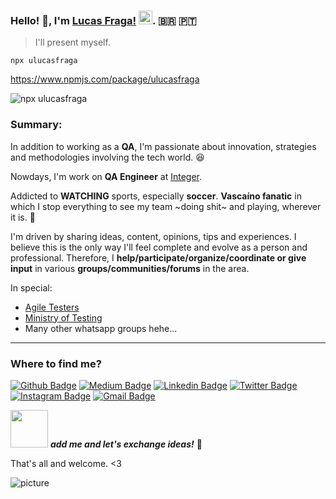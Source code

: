 ### Hello! :octopus:, I'm [Lucas Fraga!](https://github.com/uLucasFraga?tab=repositories) <img src="https://github.com/TheDudeThatCode/TheDudeThatCode/blob/master/Assets/Hi.gif" width="22px">. :brazil:	:portugal:

> I'll present myself.


`npx ulucasfraga`

https://www.npmjs.com/package/ulucasfraga


![npx ulucasfraga](https://i.imgur.com/T27IiGt.gif)


### Summary:

In addition to working as a **QA**, I'm passionate about innovation, strategies and methodologies involving the tech world. 😆

Nowdays, I'm work on **QA Engineer** at [Integer](https://integerconsulting.pt/en/).

Addicted to **WATCHING** sports, especially **soccer**.
**Vascaíno fanatic** in which I stop everything to see my team ~doing shit~ and playing, wherever it is. 💢


I'm driven by sharing ideas, content, opinions, tips and experiences.
I believe this is the only way I'll feel complete and evolve as a person and professional.
Therefore, I **help/participate/organize/coordinate or give input** in various **groups/communities/forums** in the area.


In special:
- [Agile Testers](https://agiletesters.github.io/)
- [Ministry of Testing](https://www.ministryoftesting.com/)
- Many other whatsapp groups hehe...
---

### Where to find me?
[![Github Badge](https://img.shields.io/badge/-@ulucasfraga-000000?style=flat&labelColor=000000&logo=Github&link=https://github.com/ulucasfraga)](https://github.com/ulucasfraga)
[![Medium Badge](https://img.shields.io/badge/-@ulucasfraga-000000?style=flat&labelColor=000000&logo=Medium&link=https://medium.com/@ulucasfraga)](https://medium.com/@ulucasfraga)
[![Linkedin Badge](https://img.shields.io/badge/-ulucasfraga-blue?style=flat&logo=Linkedin&logoColor=white&link=https://www.linkedin.com/in/ulucasfraga/)](https://www.linkedin.com/in/ulucasfraga/)
[![Twitter Badge](https://img.shields.io/badge/-@ulucasfraga-1ca0f1?style=flat&labelColor=1ca0f1&logo=twitter&logoColor=white&link=https://twitter.com/ulucasfraga)](https://twitter.com/ulucasfraga)
[![Instagram Badge](https://img.shields.io/badge/-@lucasfraga-purple?style=flat&logo=instagram&logoColor=white&link=https://instagram.com/lucasfraga/)](https://instagram.com/lucasfraga)
[![Gmail Badge](https://img.shields.io/badge/-ulucasfraga-c14438?style=flat&logo=Gmail&logoColor=white&link=mailto:ulucasfraga@gmail.com)](mailto:ulucasfraga@gmail.com)
<br />


<img src="https://media.giphy.com/media/LnQjpWaON8nhr21vNW/giphy.gif" width="60"> <em><b>add me and let's exchange ideas!</b></em> 🖤

That's all and welcome. <3


![picture](https://raw.githubusercontent.com/saadeghi/saadeghi/master/dino.gif)
<br />
<br />
